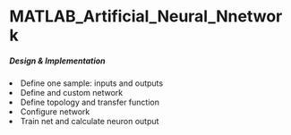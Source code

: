# MATLAB_Artificial_Neural_Nnetwork

<h5>Design & Implementation</h5>
<li> Define one sample: inputs and outputs </li>
<li> Define and custom network </li>
<li> Define topology and transfer function </li>
<li> Configure network </li>
<li> Train net and calculate neuron output </li>
